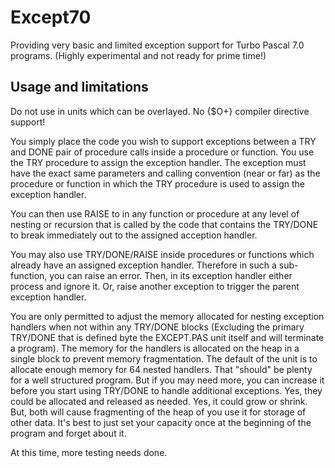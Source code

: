 # Except70

Providing very basic and limited exception support for Turbo Pascal 7.0 programs.
(Highly experimental and not ready for prime time!)

## Usage and limitations

Do not use in units which can be overlayed. No {$O+} compiler directive support!

You simply place the code you wish to support exceptions between a TRY and DONE pair
of procedure calls inside a procedure or function. You use the TRY procedure to assign
the exception handler. The exception must have the exact same parameters and calling
convention (near or far) as the procedure or function in which the TRY procedure is used
to assign the exception handler.

You can then use RAISE to in any function or procedure at any level of nesting or
recursion that is called by the code that contains the TRY/DONE to break immediately out
to the assigned acception handler.

You may also use TRY/DONE/RAISE inside procedures or functions which already have an
assigned exception handler. Therefore in such a sub-function, you can raise an error.
Then, in its exception handler either process and ignore it. Or, raise another exception
to trigger the parent exception handler.

You are only permitted to adjust the memory allocated for nesting exception handlers when
not within any TRY/DONE blocks (Excluding the primary TRY/DONE that is defined byte the
EXCEPT.PAS unit itself and will terminate a program). The memory for the handlers
is allocated on the heap in a single block to prevent memory fragmentation. The default
of the unit is to allocate enough memory for 64 nested handlers. That "should" be plenty
for a well structured program. But if you may need more, you can increase it before you
start using TRY/DONE to handle additional exceptions. Yes, they could be allocated and
released as needed. Yes, it could grow or shrink. But, both will cause fragmenting of the
heap of you use it for storage of other data. It's best to just set your capacity once
at the beginning of the program and forget about it.

At this time, more testing needs done.